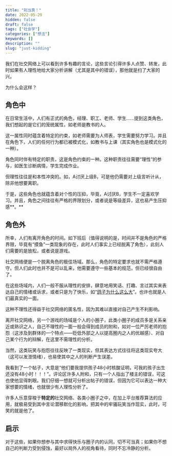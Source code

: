 ```yaml
---
title: "别当真！"
date: 2022-05-29
hidden: false
draft: false
tags: ["社会学"]
categories: ["想法"]
keywords: []
description: ""
slug: "just-kidding"
---
```


我们在社交网络上可以看到许多有趣的言论，这些言论引得许多人点赞、转发，此时如果有人理性地给大家分析讲解（尤其是其中的错误），那他就是扫了大家的兴。

为什么会这样？

## 角色中

在日常生活中，人们有正式的角色，经理、职工、老师、学生……提到这类角色，我们想起的是它们的笼统属性，如老师是教书的人。

这一属性同时蕴含着特定的约束，如老师需要为人师表，学生需要努力学习。并且在角色下，人们的任何行为都已被模式化，如教书与上课（其实角色也是模式化的一种）。

角色同时伴有特定的职责，这是角色约束的一种。这种职责往往需要“理性”的参与，如医生诊断病情，学生完成作业。

但理性往往是和本性冲突的。如，A讨厌上级B，可是他仍需要对上级言听计从，除非他想要离职。

于是，这些角色也就蕴含着对个性的压抑，毕竟，A讨厌B，学生不一定喜欢学习。并且，角色之间往往有严格的界限划分，或者说是等级差异，这也易产生压抑感**。**

## 角色外

所幸，人们有离开角色的时间。如下班后（值得说明的是，时间并不是角色的严格界限，毕竟有“摸鱼”一类现象的存在，此时人们事实上已经脱离了角色），此刻人们需要的是放松，或者说是游戏。

社交网络便是一个脱离角色的极佳场域。那么，角色的特定要求也就不需严格遵守。但人们此时也并不是可以乱来，他需要遵守一些基本的规范，但已经很自由了。

在这些场域内，人们一般不服从理性的安排，肆意地用笑话、打趣、言过其实来表达自己的情绪或诉求，或者只是为了快乐，如“[鸽子为什么这么大](https://baike.baidu.com/item/%E9%B8%BD%E5%AD%90%E4%B8%BA%E4%BB%80%E4%B9%88%E8%BF%99%E4%B9%88%E5%A4%A7/23589657?fr=aladdin)”。也许也就是人们最真实的一面。

这种不理性还得益于社交网络的匿名性，因为其难以直接对自己产生不利影响。

离开社交网络，另一个游戏的场域是个人的小圈子，此类小圈子的成员多是关系亲近或熟识之人，自己不理性的一面一般会得到成员的附和，如对一位严厉老师的抱怨（这涉及到群体的一个特点——贬低外部之人以提高圈内之人的优越感）、对自己某个行为的辩解，在这里不需理性的分析。

当然，这类玩笑与抱怨往往反映了一类现实，但其表达方式往往将这类现实夸大（这可以发泄情绪），也易使其中之人的判断产生误差。

我看到了一个帖子，大意是“他们要我提供孩子48小时核酸证明，可我的孩子出生还没有48小时！！！”。评论区许多人附和，只有一个人指出了楼主的错误，可这也使他显得刺眼。我们仔细一想就可分析出帖子的错误，但因为它可以表达一种大家想要的情绪，也就很少有人理性分析了。

许多人乐意穿梭于**特定的**社交网络、各类小圈子之中，在加上平台推荐算法的应用，就极易受到其中言论潜移默化的影响，把其中的牢骚玩笑当作现实，此时，可笑的就是他了。

## 启示

对于这些，如果你想参与其中求得快乐与圈子内的认同，切不可当真；如果你不想自己的判断力受到侵蚀，最好以局外人的视角看待，同时不忘冷静的分析。